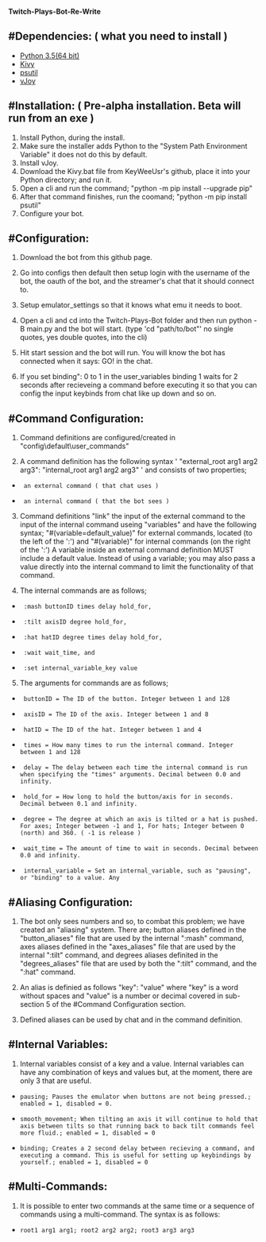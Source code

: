   **Twitch-Plays-Bot-Re-Write**
 
   #Dependencies: ( **what you need to install** )
   ------
  - [Python 3.5(64 bit)](https://www.python.org/ftp/python/3.5.0/python-3.5.0-amd64.exe)
  - [Kivy](https://github.com/KeyWeeUsr/KivyInstaller)
  - [psutil](https://pypi.org/project/psutil/)
  - [vJoy](http://vjoystick.sourceforge.net/site/index.php/download-a-install/download)
 
 #Installation: ( **Pre-alpha installation. Beta will run from an exe** )
 ------
  1. Install Python, during the install. 
  2. Make sure the installer adds Python to the "System Path Environment Variable" it does not do this by default.
  3. Install vJoy.
  4. Download the Kivy.bat file from KeyWeeUsr's github, place it into your Python directory; and run it.
  5. Open a cli and run the command; "python -m pip install --upgrade pip"
  6. After that command finishes, run the coomand; "python -m pip install psutil"
  7. Configure your bot.

#Configuration:
------
1. Download the bot from this github page.

2. Go into configs then default then setup login with the username of the bot, the oauth of the bot, and the streamer's chat that it should connect to.

3. Setup emulator_settings so that it knows what emu it needs to boot.

4. Open a cli and cd into the Twitch-Plays-Bot folder and then run python -B main.py and the bot will start. (type 'cd "path/to/bot"' no single quotes, yes double quotes, into the cli)

5. Hit start session and the bot will run. You will know the bot has connected when it says: GO! in the chat.

6. If you set binding": 0 to 1 in the user_variables binding 1 waits for 2 seconds after recieveing a command before executing it so that you can config the input keybinds from chat like up down and so on.

#Command Configuration:
------
 1. Command definitions are configured/created in "config\default\user_commands"

 2. A command definition has the following syntax ' "external_root arg1 arg2 arg3": "internal_root arg1 arg2 arg3" ' and consists of two properties; 
 *      an external command ( that chat uses )
 *      an internal command ( that the bot sees )
       
 3. Command definitions "link" the input of the external command to the input of the internal command useing "variables" and have the following syntax; "#(variable=default_value)" for external commands, located (to the left of the ':') and "#(variable)" for internal commands (on the right of the ':') A variable inside an external command definition MUST include a default value. Instead of using a variable; you may also pass a value directly into the internal command to limit the functionality of that command.
       
 4. The internal commands are as follows;
 *      :mash buttonID times delay hold_for,
 *      :tilt axisID degree hold_for,
 *      :hat hatID degree times delay hold_for,
 *      :wait wait_time, and 
 *      :set internal_variable_key value
       
 5. The arguments for commands are as follows;
 *      buttonID = The ID of the button. Integer between 1 and 128
 *      axisID = The ID of the axis. Integer between 1 and 8
 *      hatID = The ID of the hat. Integer between 1 and 4
 *      times = How many times to run the internal command. Integer between 1 and 128
 *      delay = The delay between each time the internal command is run when specifying the "times" arguments. Decimal between 0.0 and infinity.
 *      hold_for = How long to hold the button/axis for in seconds. Decimal between 0.1 and infinity.
 *      degree = The degree at which an axis is tilted or a hat is pushed. For axes; Integer between -1 and 1, For hats; Integer between 0 (north) and 360. ( -1 is release )
 *      wait_time = The amount of time to wait in seconds. Decimal between 0.0 and infinity.
 *      internal_variable = Set an internal_variable, such as "pausing", or "binding" to a value. Any


#Aliasing Configuration:
------
  1. The bot only sees numbers and so, to combat this problem; we have created an "aliasing" system. There are; button aliases defined in the "button_aliases" file that are used by the internal ":mash" command, axes aliases defined in the "axes_aliases" file that are used by the internal ":tilt" command, and degrees aliases definited in the "degrees_aliases" file that are used by both the ":tilt" command, and the ":hat" command.
       
 2. An alias is definied as follows "key": "value" where "key" is a word without spaces and "value" is a number or decimal covered in sub-section 5 of the #Command Configuration section.
       
 3. Defined aliases can be used by chat and in the command definition.

#Internal Variables:
------
 1. Internal variables consist of a key and a value. Internal variables can have any combination of keys and values but, at the moment, there are only 3 that are useful.
 *     pausing; Pauses the emulator when buttons are not being pressed.; enabled = 1, disabled = 0.
 *     smooth_movement; When tilting an axis it will continue to hold that axis between tilts so that running back to back tilt commands feel more fluid.; enabled = 1, disabled = 0
 *     binding; Creates a 2 second delay between recieving a command, and executing a command. This is useful for setting up keybindings by yourself.; enabled = 1, disabled = 0
 
#Multi-Commands:
------
 1. It is possible to enter two commands at the same time or a sequence of commands using a multi-command. The syntax is as follows:
 *     root1 arg1 arg1; root2 arg2 arg2; root3 arg3 arg3
